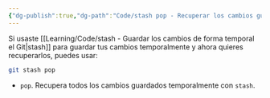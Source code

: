 ```yaml
---
{"dg-publish":true,"dg-path":"Code/stash pop - Recuperar los cambios guardados temporalmente en Git.md","permalink":"/code/stash-pop-recuperar-los-cambios-guardados-temporalmente-en-git/","created":"2024-03-29T18:29","updated":"2024-03-29T18:29"}
---
```


Si usaste [[Learning/Code/stash - Guardar los cambios de forma temporal el Git\|stash]] para guardar tus cambios temporalmente y ahora quieres recuperarlos, puedes usar:
```bash
git stash pop
```
- `pop`. Recupera todos los cambios guardados temporalmente con `stash`.